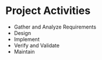 # Project Activities
* Gather and Analyze Requirements
* Design
* Implement
* Verify and Validate
* Maintain
